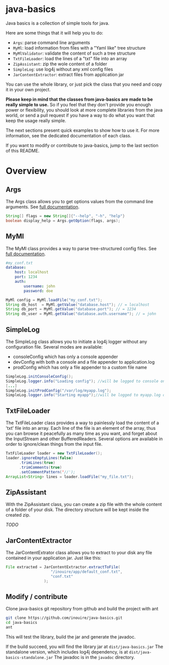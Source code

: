 java-basics
===========

Java basics is a collection of simple tools for java.

Here are some things that it will help you to do:
- `Args`: parse command line arguments
- `MyMl`: load information from files with a "Yaml like" tree structure
- `MyMlValidator`: validate the content of such a tree structure
- `TxtFileLoader`: load the lines of a "txt" file into an array
- `ZipAssistant`: zip the wole content of a folder
- `SimpleLog`: use log4j without any xml config files
- `JarContentExtractor`: extract files from application jar

You can use the whole library, or just pick the class that you need and copy it in your own project.

**Please keep in mind that the classes from java-basics are made to be really simple to use.**
So if you feel that they don't provide you enough power or flexibility, you should look at more complete libraries from the java world, or send a pull request if you have a way to do what you want that keep the usage really simple.

The next sections present quick examples to show how to use it. For more information, see the dedicated documentation of each class.

If you want to modify or contribute to java-basics, jump to the last section of this README.

# Overview

## Args

The Args class allows you to get options values from the command line arguments. See [full documentation](./doc/Args.md).

```java
String[] flags = new String[]{"--help", "-h", "help"}
boolean display_help = Args.getOption(flags, args);
```

## MyMl

The MyMl class provides a way to parse tree-structured config files. See [full documentation](./doc/MyMl.md).

```YAML
#my_conf.txt
database:
    host: localhost
    port: 1234
    auth:
        username: john
        password: doe
```

```java
MyMl config = MyMl.loadFile("my_conf.txt");
String db_host  = MyMl.getValue("database.host"); // = localhost
String db_port = MyMl.getValue("database.port"); // = 1234
String db_user = MyMl.getValue("database.auth.username"); // = john
```

## SimpleLog

The SimpleLog class allows you to initiate a log4j logger without any configuration file.
Several modes are available:
- consoleConfig which has only a console appender
- devConfig with both a console and a file appender to application.log
- prodConfig which has only a file appender to a custom file name

```java
SimpleLog.initConsoleConfig();
SimpleLog.logger.info("Loading config"); //will be logged to console only
[...]
SimpleLog.initProdConfig("/var/log/myapp.log");
SimpleLog.logger.info("Starting myapp");//will be logged to myapp.log only
```

## TxtFileLoader

The TxtFileLoader class provides a way to painlessly load the content of a 'txt' file into an array. 
Each line of the file is an element of the array, thus you can browse it peacefully as many time as you want, and forget about the InputStream and other BufferedReaders.
Several options are available in order to ignore/clean things from the input file.

```java
TxtFileLoader loader = new TxtFileLoader();
loader.ignoreEmptyLines(false)
      .trimLines(true)
      .trimComments(true)
      .setCommentPattern('//');
ArrayList<String> lines = loader.loadFile("my_file.txt");
```

## ZipAssistant

With the ZipAssistant class, you can create a zip file with the whole content of a folder of your disk. The directory structure will be kept inside the created zip.

*TODO*

## JarContentExtractor

The JarContentExtrator class allows you to extract to your disk any file contained in your application jar.
Just like this:
```java
File extracted = JarContentExtractor.extractToFile(
                    "/inouire/app/default_conf.txt",
                    "conf.txt"
                 );
```

## Modify / contribute

Clone java-basics git repository from github and build the project with ant
``` bash
git clone https://github.com/inouire/java-basics.git
cd java-basics
ant
```

This will test the library, build the jar and generate the javadoc.

If the build succeed, you will find the library jar at `dist/java-basics.jar`
The standalone version, which includes log4j dependency, is at `dist/java-basics-standalone.jar` 
The javadoc is in the `javadoc` directory.
